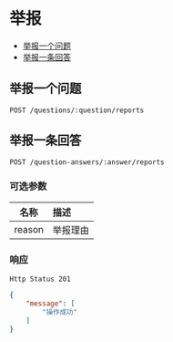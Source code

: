 # 举报

- [举报一个问题](#举报一个问题)
- [举报一条回答](#举报一条回答)

## 举报一个问题

```
POST /questions/:question/reports
```

## 举报一条回答

```
POST /question-answers/:answer/reports
```

### 可选参数

| 名称 | 描述 |
|:----:|:-----|
| reason | 举报理由 |

### 响应

```
Http Status 201
```

```json
{
    "message": [
        "操作成功"
    ]
}
```
